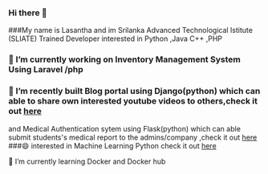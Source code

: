 ### Hi there 👋
###My name is Lasantha and im Srilanka Advanced Technological Istitute (SLIATE) Trained Developer interested in Python ,Java C++ ,PHP  
### 🔭 I’m currently working on Inventory Management System Using Laravel /php
### 🔭 I’m recently built Blog portal using Django(python) which can able to share own interested youtube videos to others,check it out [here](https://github.com/lazantha/my_blog)
and Medical Authentication sytem using Flask(python) which can able submit students's medical report to the admins/company ,check it out [here](https://github.com/lazantha/MedicalSystem) 
###😄 interested in Machine Learning Python  check it out [here](https://github.com/lazantha/Machine-Learning) 






🌱 I’m currently learning Docker and Docker hub
<!--
**lazantha/lazantha** is a ✨ _special_ ✨ repository because its `README.md` (this file) appears on your GitHub profile.

Here are some ideas to get you started:

- 🔭 I’m currently working on ...
- 🌱 I’m currently learning ...
- 👯 I’m looking to collaborate on ...
- 🤔 I’m looking for help with ...
- 💬 Ask me about ...
- 📫 How to reach me: ...
- 😄 Pronouns: ...
- ⚡ Fun fact: ...
-->

